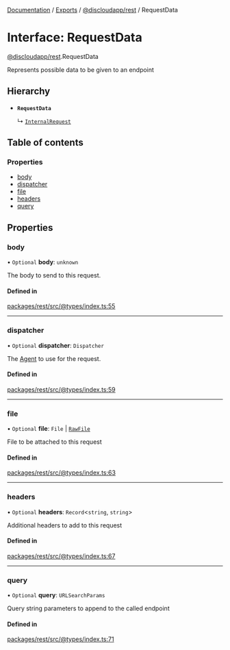 [Documentation](../README.md) / [Exports](../modules.md) / [@discloudapp/rest](../modules/discloudapp_rest.md) / RequestData

# Interface: RequestData

[@discloudapp/rest](../modules/discloudapp_rest.md).RequestData

Represents possible data to be given to an endpoint

## Hierarchy

- **`RequestData`**

  ↳ [`InternalRequest`](discloudapp_rest.InternalRequest.md)

## Table of contents

### Properties

- [body](discloudapp_rest.RequestData.md#body)
- [dispatcher](discloudapp_rest.RequestData.md#dispatcher)
- [file](discloudapp_rest.RequestData.md#file)
- [headers](discloudapp_rest.RequestData.md#headers)
- [query](discloudapp_rest.RequestData.md#query)

## Properties

### body

• `Optional` **body**: `unknown`

The body to send to this request.

#### Defined in

[packages/rest/src/@types/index.ts:55](https://github.com/discloud/discloud.app/blob/a945852/packages/rest/src/@types/index.ts#L55)

___

### dispatcher

• `Optional` **dispatcher**: `Dispatcher`

The [Agent](https://undici.nodejs.org/#/docs/api/Agent) to use for the request.

#### Defined in

[packages/rest/src/@types/index.ts:59](https://github.com/discloud/discloud.app/blob/a945852/packages/rest/src/@types/index.ts#L59)

___

### file

• `Optional` **file**: `File` \| [`RawFile`](discloud_app.RawFile.md)

File to be attached to this request

#### Defined in

[packages/rest/src/@types/index.ts:63](https://github.com/discloud/discloud.app/blob/a945852/packages/rest/src/@types/index.ts#L63)

___

### headers

• `Optional` **headers**: `Record`<`string`, `string`\>

Additional headers to add to this request

#### Defined in

[packages/rest/src/@types/index.ts:67](https://github.com/discloud/discloud.app/blob/a945852/packages/rest/src/@types/index.ts#L67)

___

### query

• `Optional` **query**: `URLSearchParams`

Query string parameters to append to the called endpoint

#### Defined in

[packages/rest/src/@types/index.ts:71](https://github.com/discloud/discloud.app/blob/a945852/packages/rest/src/@types/index.ts#L71)
